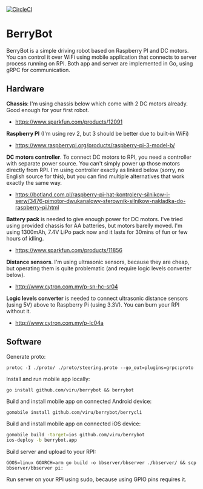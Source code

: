 [![CircleCI](https://circleci.com/gh/viru/berrybot.svg?style=svg)](https://circleci.com/gh/viru/berrybot)

# BerryBot

BerryBot is a simple driving robot based on Raspberry PI and DC motors. You can control it over WiFi using mobile application that connects to server process running on RPI. Both app and server are implemented in Go, using gRPC for communication.

## Hardware

**Chassis**: I'm using chassis below which come with 2 DC motors already. Good enough for your first robot.

* https://www.sparkfun.com/products/12091

**Raspberry PI** (I'm using rev 2, but 3 should be better due to built-in WiFi)

* https://www.raspberrypi.org/products/raspberry-pi-3-model-b/

**DC motors controller**. To connect DC motors to RPI, you need a controller with separate power source. You can't simply power up those motors directly from RPI. I'm using controller exactly as linked below (sorry, no English source for this), but you can find multiple alternatives that work exactly the same way.

* https://botland.com.pl/raspberry-pi-hat-kontrolery-silnikow-i-serw/3476-pimotor-dwukanalowy-sterownik-silnikow-nakladka-do-raspberry-pi.html

**Battery pack** is needed to give enough power for DC motors. I've tried using provided chassis for AA batteries, but motors barelly moved. I'm using 1300mAh, 7.4V LiPo pack now and it lasts for 30mins of fun or few hours of idling.

* https://www.sparkfun.com/products/11856

**Distance sensors**. I'm using ultrasonic sensors, because they are cheap, but operating them is quite problematic (and require logic levels converter below).

* http://www.cytron.com.my/p-sn-hc-sr04

**Logic levels converter** is needed to connect ultrasonic distance sensors (using 5V) above to Raspberry Pi (using 3.3V). You can burn your RPI without it.

* http://www.cytron.com.my/p-lc04a

## Software

Generate proto:

`protoc -I ./proto/ ./proto/steering.proto --go_out=plugins=grpc:proto`

Install and run mobile app locally:

`go install github.com/viru/berrybot && berrybot`

Build and install mobile app on connected Android device:

`gomobile install github.com/viru/berrybot/berrycli`

Build and install mobile app on connected iOS device:

```sh
gomobile build -target=ios github.com/viru/berrybot
ios-deploy -b berrybot.app
```

Build server and upload to your RPI:

`GOOS=linux GOARCH=arm go build -o bbserver/bbserver ./bbserver/ && scp bbserver/bbserver pi:`

Run server on your RPI using sudo, because using GPIO pins requires it.